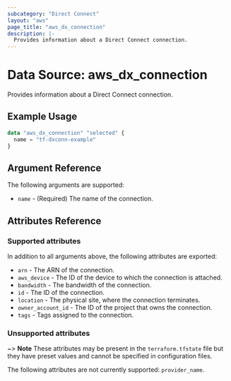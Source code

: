 ```yaml
---
subcategory: "Direct Connect"
layout: "aws"
page_title: "aws_dx_connection"
description: |-
  Provides information about a Direct Connect connection.
---
```


# Data Source: aws_dx_connection

Provides information about a Direct Connect connection.

## Example Usage

```terraform
data "aws_dx_connection" "selected" {
  name = "tf-dxconn-example"
}
```

## Argument Reference

The following arguments are supported:

* `name` - (Required) The name of the connection.

## Attributes Reference

### Supported attributes

In addition to all arguments above, the following attributes are exported:

* `arn` - The ARN of the connection.
* `aws_device` - The ID of the device to which the connection is attached.
* `bandwidth` - The bandwidth of the connection.
* `id` - The ID of the connection.
* `location` - The physical site, where the connection terminates.
* `owner_account_id` - The ID of the project that owns the connection.
* `tags` - Tags assigned to the connection.

### Unsupported attributes

~> **Note** These attributes may be present in the `terraform.tfstate` file but they have preset values and cannot be specified in configuration files.

The following attributes are not currently supported: `provider_name`.

